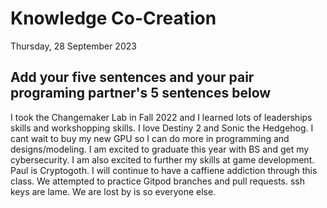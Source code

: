 # Knowledge Co-Creation
Thursday, 28 September 2023

## Add your five sentences and your pair programing partner's 5 sentences below
I took the Changemaker Lab in Fall 2022 and I learned lots of leaderships skills and workshopping skills.
I love Destiny 2 and Sonic the Hedgehog.
I cant wait to buy my new GPU so I can do more in programming and designs/modeling.
I am excited to graduate this year with BS and get my cybersecurity.
I am also excited to further my skills at game development.
Paul is Cryptogoth.
I will continue to have a caffiene addiction through this class.
We attempted to practice Gitpod branches and pull requests.
ssh keys are lame.
We are lost by is so everyone else.
